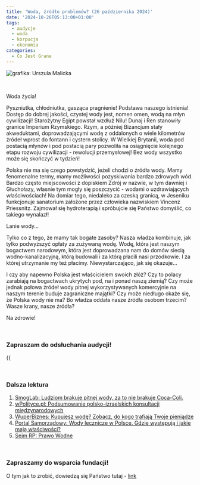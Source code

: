 ```yaml
---
title: 'Woda, źródło problemów? (26 października 2024)'
date: '2024-10-26T05:13:00+01:00'
tags:
  - audycje
  - woda
  - korpucja
  - ekonomia
categories:
  - Co Jest Grane
---
```


![grafika: Urszula Malicka](/uploads/CJG_84_2024_10_26.png)

<br>

Woda życia! 

Pyszniutka, chłodniutka, gasząca pragnienie! Podstawa naszego istnienia! Dostęp do dobrej jakości, czystej wody jest, nomen omen, wodą na młyn cywilizacji! Starożytny Egipt powstał wzdłuż Nilu! Dunaj i Ren stanowiły granice Imperium Rzymskiego. Rzym, a później Bizancjum stały akweduktami, doprowadzającymi wodę z oddalonych o wiele kilometrów źródeł wprost do fontann i cystern stolicy. W Wielkiej Brytanii, woda pod postacią młynów i pod postacią pary pozwoliła na osiągnięcie kolejnego etapu rozwoju cywilizacji - rewolucji przemysłowej! Bez wody wszystko może się skończyć w tydzień!

Polska nie ma się czego powstydzić, jeżeli chodzi o źródła wody. Mamy fenomenalne termy, mamy możliwości pozyskiwania bardzo zdrowych wód. Bardzo często miejscowości z dopiskiem Zdrój w nazwie, w tym dawniej i Głuchołazy, własnie tym mogły się poszczycić - wodami o uzdrawiających właściwościach! Na domiar tego, niedaleko za czeską granicą, w Jeseniku funkcjonuje sanatorium założone przez człowieka nazwiskiem Vincenz Priessnitz. Zajmował się hydroterapią i spróbujcie się Państwo domyślić, co takiego wynalazł! 

Lanie wody...

Tylko co z tego, że mamy tak bogate zasoby? Nasza władza kombinuje, jak tylko podwyższyć opłaty za zużywaną wodę. Wodę, która jest naszym bogactwem narodowym, która jest doprowadzana nam do domów siecią wodno-kanalizacyjną, którą budowali i za którą płacili nasi przodkowie. I za której utrzymanie my też płacimy. Niewystarczająco, jak się okazuje... 

I czy aby napewno Polska jest właścicielem swoich złóż? Czy to polacy zarabiają na bogactwach ukrytych pod, na i ponad naszą ziemią? Czy może jednak połowa źródeł wody pitnej wykorzystywanych komercyjnie na naszym terenie buduje zagraniczne majątki? Czy może niedługo okaże się, że Polska wody nie ma? Bo władza oddała nasze źródła osobom trzecim? Wasze krany, nasze źródła?

Na zdrowie! 

<br>

### Zapraszam do odsłuchania audycji!

{{<audio src="audio/LONG CJG_84_2024_10_26.mp3" caption="Zapis audycji CJG">}}

<br>

### Dalsza lektura

1. [SmogLab: Ludziom brakuje pitnej wody, za to nie brakuje Coca-Coli.](https://smoglab.pl/ludziom-brakuje-pitnej-wody-jest-za-to-coca-cola/)
2. [wPolityce.pl: Podsumowanie polsko-izraelskich konsultacji międzynarodowych](https://wpolityce.pl/polityka/110503-podsumowanie-polsko-izraelskich-konsultacji-miedzynarodowych)
3. [WuperBiznes: Kupujesz wodę? Zobacz, do kogo trafiają Twoje pieniądze](https://superbiz.se.pl/prawo/kupujesz-wode-zobacz-do-kogo-trafiaja-twoje-pieniadze-aa-aekn-dx44-2LA4.html)
4. [Portal Samorządowy: Wody lecznicze w Polsce. Gdzie występują i jakie mają właściwości?](https://www.portalsamorzadowy.pl/ochrona-zdrowia/wody-lecznicze-w-polsce-gdzie-wystepuja-i-jakie-maja-wlasciwosci,94679.html)
5. [Sejm RP: Prawo Wodne](https://isap.sejm.gov.pl/isap.nsf/download.xsp/WDU20170001566/U/D20171566Lj.pdf)

<br>

### Zapraszamy do wsparcia fundacji!
O tym jak to zrobić, dowiedzą się Państwo tutaj - [link](https://audycje.com.pl/posts/wsparcie/)